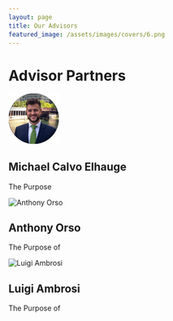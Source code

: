 ```yaml
---
layout: page
title: Our Advisors
featured_image: /assets/images/covers/6.png
---
```


# Advisor Partners

<div class="alignleft">
	<img src="/assets/images/people/calvo.jpeg" alt="left", width="100">
</div>

## Michael Calvo Elhauge

The Purpose 

![](/assets/images/people/Orso.png "Anthony Orso")
## Anthony Orso

The Purpose of

![](/assets/images/people/Ambrosi.png "Luigi Ambrosi")
## Luigi Ambrosi

The Purpose of

